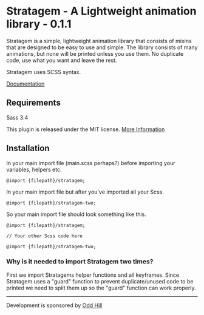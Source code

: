 # Stratagem - A Lightweight animation library - 0.1.1

Stratagem is a simple, lightweight animation library that consists of mixins that are designed to be easy to use and simple.
The library consists of many animations, but none will be printed unless you use them. No duplicate code, use what you want and leave the rest.

Stratagem uses SCSS syntax.

[Documentation](http://oddhill.github.io/Stratagem/documentation/)

## Requirements
Sass 3.4

This plugin is released under the MIT license.
[More Information](http://opensource.org/licenses/MIT)

## Installation

In your main import file (main.scss perhaps?) before importing your variables, helpers etc.
```
@import {filepath}/stratagem;
```

In your main import file but after you've imported all your Scss.
```
@import {filepath}/stratagem-two;
```

So your main import file should look something like this.
```
@import {filepath}/stratagem;

// Your other Scss code here

@import {filepath}/stratagem-two;
```
### Why is it needed to import Stratagem two times?
First we import Stratagems helper functions and all keyframes. Since Stratagem uses a "guard" function to prevent duplicate/unused code to be printed we need to split them up so the "guard" function can work properly.

******

Development is sponsored by [Odd Hill](http://oddhill.se)
